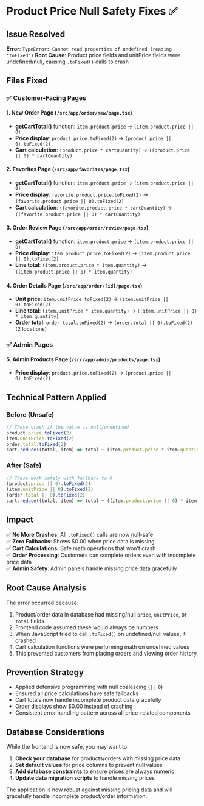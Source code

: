 # Product Price Null Safety Fixes ✅

## Issue Resolved
**Error**: `TypeError: Cannot read properties of undefined (reading 'toFixed')`
**Root Cause**: Product price fields and unitPrice fields were undefined/null, causing `.toFixed()` calls to crash

## Files Fixed

### ✅ Customer-Facing Pages

#### 1. **New Order Page** (`/src/app/order/new/page.tsx`)
- **getCartTotal()** function: `item.product.price` → `(item.product.price || 0)`
- **Price display**: `product.price.toFixed(2)` → `(product.price || 0).toFixed(2)`
- **Cart calculation**: `(product.price * cartQuantity)` → `((product.price || 0) * cartQuantity)`

#### 2. **Favorites Page** (`/src/app/favorites/page.tsx`)
- **getCartTotal()** function: `item.product.price` → `(item.product.price || 0)`
- **Price display**: `favorite.product.price.toFixed(2)` → `(favorite.product.price || 0).toFixed(2)`
- **Cart calculation**: `(favorite.product.price * cartQuantity)` → `((favorite.product.price || 0) * cartQuantity)`

#### 3. **Order Review Page** (`/src/app/order/review/page.tsx`)
- **getCartTotal()** function: `item.product.price` → `(item.product.price || 0)`
- **Price display**: `item.product.price.toFixed(2)` → `(item.product.price || 0).toFixed(2)`
- **Line total**: `(item.product.price * item.quantity)` → `((item.product.price || 0) * item.quantity)`

#### 4. **Order Details Page** (`/src/app/order/[id]/page.tsx`)
- **Unit price**: `item.unitPrice.toFixed(2)` → `(item.unitPrice || 0).toFixed(2)`
- **Line total**: `(item.unitPrice * item.quantity)` → `((item.unitPrice || 0) * item.quantity)`
- **Order total**: `order.total.toFixed(2)` → `(order.total || 0).toFixed(2)` (2 locations)

### ✅ Admin Pages

#### 5. **Admin Products Page** (`/src/app/admin/products/page.tsx`)
- **Price display**: `product.price.toFixed(2)` → `(product.price || 0).toFixed(2)`

## Technical Pattern Applied

### Before (Unsafe)
```typescript
// These crash if the value is null/undefined
product.price.toFixed(2)
item.unitPrice.toFixed(2)
order.total.toFixed(2)
cart.reduce((total, item) => total + (item.product.price * item.quantity), 0)
```

### After (Safe)
```typescript
// These work safely with fallback to 0
(product.price || 0).toFixed(2)
(item.unitPrice || 0).toFixed(2)
(order.total || 0).toFixed(2)
cart.reduce((total, item) => total + ((item.product.price || 0) * item.quantity), 0)
```

## Impact

✅ **No More Crashes**: All `.toFixed()` calls are now null-safe  
✅ **Zero Fallbacks**: Shows $0.00 when price data is missing  
✅ **Cart Calculations**: Safe math operations that won't crash  
✅ **Order Processing**: Customers can complete orders even with incomplete price data  
✅ **Admin Safety**: Admin panels handle missing price data gracefully  

## Root Cause Analysis

The error occurred because:
1. Product/order data in database had missing/null `price`, `unitPrice`, or `total` fields
2. Frontend code assumed these would always be numbers
3. When JavaScript tried to call `.toFixed()` on undefined/null values, it crashed
4. Cart calculation functions were performing math on undefined values
5. This prevented customers from placing orders and viewing order history

## Prevention Strategy

- Applied defensive programming with null coalescing (`|| 0`)
- Ensured all price calculations have safe fallbacks
- Cart totals now handle incomplete product data gracefully
- Order displays show $0.00 instead of crashing
- Consistent error handling pattern across all price-related components

## Database Considerations

While the frontend is now safe, you may want to:
1. **Check your database** for products/orders with missing price data
2. **Set default values** for price columns to prevent null values
3. **Add database constraints** to ensure prices are always numeric
4. **Update data migration scripts** to handle missing prices

The application is now robust against missing pricing data and will gracefully handle incomplete product/order information.
